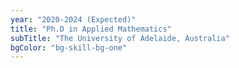 ```yaml
---
year: "2020-2024 (Expected)"
title: "Ph.D in Applied Mathematics"
subTitle: "The University of Adelaide, Australia"
bgColor: "bg-skill-bg-one"
---
```

